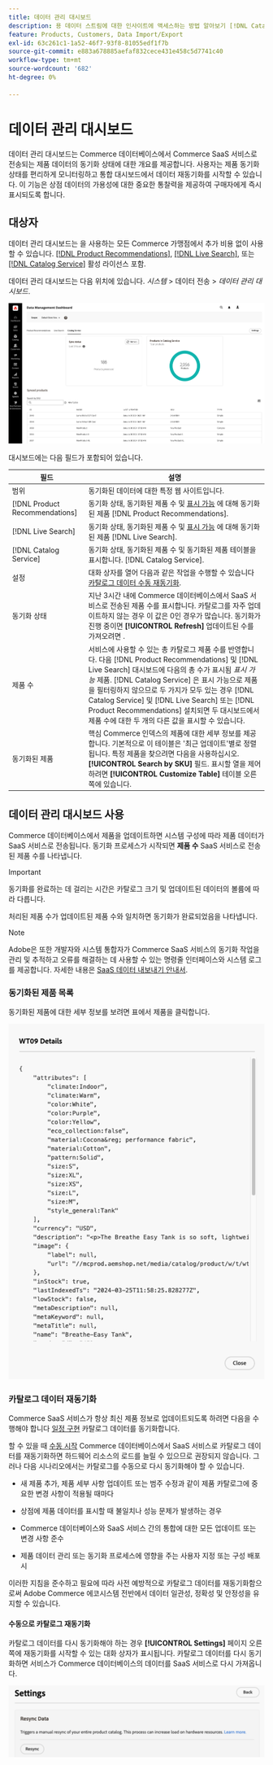```yaml
---
title: 데이터 관리 대시보드
description: 용 데이터 스트림에 대한 인사이트에 액세스하는 방법 알아보기 [!DNL Catalog Service], [!DNL Live Search], 및 [!DNL Product Recommendation]s.
feature: Products, Customers, Data Import/Export
exl-id: 63c261c1-1a52-46f7-93f8-81055edf1f7b
source-git-commit: e883a678885aefaf832cece431e458c5d7741c40
workflow-type: tm+mt
source-wordcount: '682'
ht-degree: 0%

---
```


# 데이터 관리 대시보드

데이터 관리 대시보드는 Commerce 데이터베이스에서 Commerce SaaS 서비스로 전송되는 제품 데이터의 동기화 상태에 대한 개요를 제공합니다. 사용자는 제품 동기화 상태를 편리하게 모니터링하고 통합 대시보드에서 데이터 재동기화를 시작할 수 있습니다. 이 기능은 상점 데이터의 가용성에 대한 중요한 통찰력을 제공하여 구매자에게 즉시 표시되도록 합니다.

## 대상자

데이터 관리 대시보드는 을 사용하는 모든 Commerce 가맹점에서 추가 비용 없이 사용할 수 있습니다. [[!DNL Product Recommendations]](https://experienceleague.adobe.com/en/docs/commerce-merchant-services/product-recommendations/guide-overview), [[!DNL Live Search]](https://experienceleague.adobe.com/en/docs/commerce-merchant-services/live-search/guide-overview), 또는 [[!DNL Catalog Service]](https://experienceleague.adobe.com/en/docs/commerce-merchant-services/catalog-service/guide-overview) 활성 라이선스 포함.

데이터 관리 대시보드는 다음 위치에 있습니다. *시스템* > 데이터 전송 > *데이터 관리 대시보드*.

![데이터 관리 대시보드](assets/data-management-dashboard.png)

대시보드에는 다음 필드가 포함되어 있습니다.

| 필드 | 설명 |
|--- |--- |
| 범위 | 동기화된 데이터에 대한 특정 웹 사이트입니다. |
| [!DNL Product Recommendations] | 동기화 상태, 동기화된 제품 수 및 [표시 가능](https://experienceleague.adobe.com/en/docs/commerce-admin/config/catalog/inventory#stock-options) 에 대해 동기화된 제품 [!DNL Product Recommendations]. |
| [!DNL Live Search] | 동기화 상태, 동기화된 제품 수 및 [표시 가능](https://experienceleague.adobe.com/en/docs/commerce-admin/config/catalog/inventory#stock-options) 에 대해 동기화된 제품 [!DNL Live Search]. |
| [!DNL Catalog Service] | 동기화 상태, 동기화된 제품 수 및 동기화된 제품 테이블을 표시합니다. [!DNL Catalog Service]. |
| 설정 | 대화 상자를 열어 다음과 같은 작업을 수행할 수 있습니다 [카탈로그 데이터 수동 재동기화](#resync-catalog-data). |
| 동기화 상태 | 지난 3시간 내에 Commerce 데이터베이스에서 SaaS 서비스로 전송된 제품 수를 표시합니다. 카탈로그를 자주 업데이트하지 않는 경우 이 값은 0인 경우가 많습니다. 동기화가 진행 중이면 **[!UICONTROL Refresh]** 업데이트된 수를 가져오려면 . |
| 제품 수 | 서비스에 사용할 수 있는 총 카탈로그 제품 수를 반영합니다. 다음 [!DNL Product Recommendations] 및 [!DNL Live Search] 대시보드에 다음의 총 수가 표시됨 _표시 가능_ 제품. [!DNL Catalog Service] 은 표시 가능으로 제품을 필터링하지 않으므로 두 가지가 모두 있는 경우 [!DNL Catalog Service] 및 [!DNL Live Search] 또는 [!DNL Product Recommendations] 설치되면 두 대시보드에서 제품 수에 대한 두 개의 다른 값을 표시할 수 있습니다. |
| 동기화된 제품 | 핵심 Commerce 인덱스의 제품에 대한 세부 정보를 제공합니다. 기본적으로 이 테이블은 &#39;최근 업데이트&#39;별로 정렬됩니다. 특정 제품을 찾으려면 다음을 사용하십시오. **[!UICONTROL Search by SKU]** 필드. 표시할 열을 제어하려면 **[!UICONTROL Customize Table]** 테이블 오른쪽에 있습니다. |

## 데이터 관리 대시보드 사용

Commerce 데이터베이스에서 제품을 업데이트하면 시스템 구성에 따라 제품 데이터가 SaaS 서비스로 전송됩니다. 동기화 프로세스가 시작되면 **제품 수** SaaS 서비스로 전송된 제품 수를 나타냅니다.

>[!IMPORTANT]
>
>동기화를 완료하는 데 걸리는 시간은 카탈로그 크기 및 업데이트된 데이터의 볼륨에 따라 다릅니다.

처리된 제품 수가 업데이트된 제품 수와 일치하면 동기화가 완료되었음을 나타냅니다.

>[!NOTE]
>
>Adobe은 또한 개발자와 시스템 통합자가 Commerce SaaS 서비스의 동기화 작업을 관리 및 추적하고 오류를 해결하는 데 사용할 수 있는 명령줄 인터페이스와 시스템 로그를 제공합니다. 자세한 내용은 [SaaS 데이터 내보내기 안내서](https://experienceleague.adobe.com/en/docs/commerce-merchant-services/saas-data-export/overview).

### 동기화된 제품 목록

동기화된 제품에 대한 세부 정보를 보려면 표에서 제품을 클릭합니다.

![Syncd 제품 세부 사항](assets/sync-product-detail.png)

### 카탈로그 데이터 재동기화

Commerce SaaS 서비스가 항상 최신 제품 정보로 업데이트되도록 하려면 다음을 수행해야 합니다 [일정 구현](https://experienceleague.adobe.com/en/docs/commerce-operations/configuration-guide/cli/manage-indexers#reindex) 카탈로그 데이터를 동기화합니다.

할 수 있을 때 [수동 시작](#manually-resync-catalog) Commerce 데이터베이스에서 SaaS 서비스로 카탈로그 데이터를 재동기화하면 하드웨어 리소스의 로드를 늘릴 수 있으므로 권장되지 않습니다. 그러나 다음 시나리오에서는 카탈로그를 수동으로 다시 동기화해야 할 수 있습니다.

- 새 제품 추가, 제품 세부 사항 업데이트 또는 범주 수정과 같이 제품 카탈로그에 중요한 변경 사항이 적용될 때마다

- 상점에 제품 데이터를 표시할 때 불일치나 성능 문제가 발생하는 경우

- Commerce 데이터베이스와 SaaS 서비스 간의 통합에 대한 모든 업데이트 또는 변경 사항 준수

- 제품 데이터 관리 또는 동기화 프로세스에 영향을 주는 사용자 지정 또는 구성 배포 시

이러한 지침을 준수하고 필요에 따라 사전 예방적으로 카탈로그 데이터를 재동기화함으로써 Adobe Commerce 에코시스템 전반에서 데이터 일관성, 정확성 및 안정성을 유지할 수 있습니다.

#### 수동으로 카탈로그 재동기화

카탈로그 데이터를 다시 동기화해야 하는 경우 **[!UICONTROL Settings]** 페이지 오른쪽에 재동기화를 시작할 수 있는 대화 상자가 표시됩니다. 카탈로그 데이터를 다시 동기화하면 서비스가 Commerce 데이터베이스의 데이터를 SaaS 서비스로 다시 가져옵니다.

![수동으로 제품 동기화](assets/resync-data.png)
